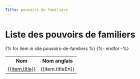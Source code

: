 ```yaml
---
Title: pouvoirs de familiers
---
```

# Liste des pouvoirs de familiers

<table>
	<tr><th>Nom</th><th>Nom anglais</th></tr>
	{% for item in site.pouvoirs-de-familiers %}
	  <tr>
	  	<td><a href="{{ item.url | relative_url }}">{{item.title}}</a></td>
	  	<td>{{item.titleEn}}</td>
	  </tr>
	{%- endfor -%}
</table>
